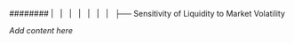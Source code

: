 ######## |   |   |   |   |   |   |   ├── Sensitivity of Liquidity to Market Volatility

*Add content here*